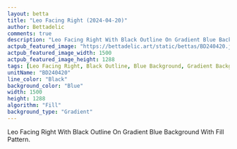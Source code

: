 ```yaml
---
layout: betta
title: "Leo Facing Right (2024-04-20)"
author: Bettadelic
comments: true
description: "Leo Facing Right With Black Outline On Gradient Blue Background With Fill Pattern."
actpub_featured_image: "https://bettadelic.art/static/bettas/BD240420.jpg"
actpub_featured_image_width: 1500
actpub_featured_image_height: 1288
tags: [Leo Facing Right, Black Outline, Blue Background, Gradient Background Pattern, Fill Pattern, April 2024]
unitName: "BD240420"
line_color: "Black"
background_color: "Blue"
width: 1500
height: 1288
algorithm: "Fill"
background_type: "Gradient"
---
```


Leo Facing Right With Black Outline On Gradient Blue Background With Fill Pattern.
